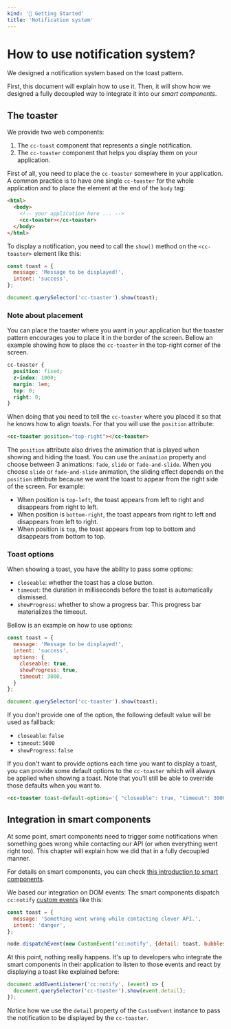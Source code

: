 ```yaml
---
kind: '🏡 Getting Started'
title: 'Notification system'
---
```


# How to use notification system?

We designed a notification system based on the toast pattern.

First, this document will explain how to use it.
Then, it will show how we designed a fully decoupled way to integrate it into our _smart components_.

## The toaster

We provide two web components:

1. The `cc-toast` component that represents a single notification.
2. The `cc-toaster` component that helps you display them on your application.

First of all, you need to place the `cc-toaster` somewhere in your application.
A common practice is to have one single `cc-toaster` for the whole application and to place the element at the end of the `body` tag:

```html
<html>
  <body>
    <!-- your application here ... -->
    <cc-toaster></cc-toaster>
  </body>
</html>
```

To display a notification, you need to call the `show()` method on the `<cc-toaster>` element like this:

```javascript
const toast = {
  message: 'Message to be displayed!',
  intent: 'success',
};

document.querySelector('cc-toaster').show(toast);
```

### Note about placement

You can place the toaster where you want in your application but the toaster pattern encourages you to place it in the border of the screen.
Bellow an example showing how to place the `cc-toaster` in the top-right corner of the screen.

```css
cc-toaster {
  position: fixed;
  z-index: 1000;
  margin: 1em;
  top: 0;
  right: 0;
}
```

When doing that you need to tell the `cc-toaster` where you placed it so that he knows how to align toasts.
For that you will use the `position` attribute:

```html
<cc-toaster position="top-right"></cc-toaster>
```

The `position` attribute also drives the animation that is played when showing and hiding the toast.
You can use the `animation` property and choose between 3 animations: `fade`, `slide` or `fade-and-slide`.
When you choose `slide` or `fade-and-slide` animation, the sliding effect depends on the `position` attribute because we want the toast to appear from the right side of the screen.
For example:

* When position is `top-left`, the toast appears from left to right and disappears from right to left.
* When position is `bottom-right`, the toast appears from right to left and disappears from left to right.
* When position is `top`, the toast appears from top to bottom and disappears from bottom to top.

### Toast options

When showing a toast, you have the ability to pass some options:

* `closeable`: whether the toast has a close button.
* `timeout`: the duration in milliseconds before the toast is automatically dismissed.
* `showProgress`: whether to show a progress bar. This progress bar materializes the timeout.

Bellow is an example on how to use options:

```javascript
const toast = {
  message: 'Message to be displayed!',
  intent: 'success',
  options: {
    closeable: true,
    showProgress: true,
    timeout: 3000,
  }
};

document.querySelector('cc-toaster').show(toast);
```

If you don't provide one of the option, the following default value will be used as fallback:

* `closeable`: `false`
* `timeout`: `5000`
* `showProgress`: `false`

If you don't want to provide options each time you want to display a toast, you can provide some default options to the `cc-toaster` which will always be applied when showing a toast.
Note that you'll still be able to override those defaults when you want to.

```html
<cc-toaster toast-default-options='{ "closeable": true, "timeout": 3000 }'></cc-toaster>
```

## Integration in smart components

At some point, smart components need to trigger some notifications when something goes wrong while contacting our API (or when everything went right too). This chapter will explain how we did that in a fully decoupled manner.

For details on smart components, you can check [this introduction to smart components](/?path=/story/🏡-getting-started-7-smart-components--page).

We based our integration on DOM events:
The smart components dispatch `cc:notify` [custom events](https://developer.mozilla.org/en-US/docs/Web/API/CustomEvent) like this:

```javascript
const toast = {
  message: 'Something went wrong while contacting clever API.',
  intent: 'danger',
};

node.dispatchEvent(new CustomEvent('cc:notify', {detail: toast, bubbles: true, composed: true }));
```

At this point, nothing really happens.
It's up to developers who integrate the smart components in their application to listen to those events and react by displaying a toast like explained before:

```javascript
document.addEventListener('cc:notify', (event) => {
  document.querySelector('cc-toaster').show(event.detail);
});
```

Notice how we use the `detail` property of the `CustomEvent` instance to pass the notification to be displayed by the `cc-toaster`.